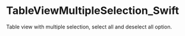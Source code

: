 # TableViewMultipleSelection_Swift
Table view with multiple selection, select all and deselect all option.
